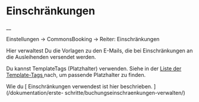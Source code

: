 #  Einschränkungen

__

Einstellungen -> CommonsBooking -> Reiter: Einschränkungen

Hier verwaltest Du die Vorlagen zu den E-Mails, die bei Einschränkungen an die
Ausleihenden versendet werden.

Du kannst TemplateTags (Platzhalter) verwenden. Siehe in der [ Liste der
Template-Tags ](/dokumentation/einstellungen/template-tags/) nach, um passende
Platzhalter zu finden.

Wie du [ Einschränkungen verwendest ist hier beschrieben. ](/dokumentation/erste-
schritte/buchungseinschraenkungen-verwalten/)


